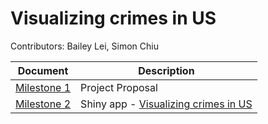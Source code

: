 # Visualizing crimes in US

Contributors: Bailey Lei, Simon Chiu

| Document | Description |
|-|-|
| [Milestone 1](../master/Proposal.md) | Project Proposal |
| [Milestone 2](../master/docs/Milestone2.md) | Shiny app - [Visualizing crimes in US](https://baileylei.shinyapps.io/VisualizingCrimeUS/) |
